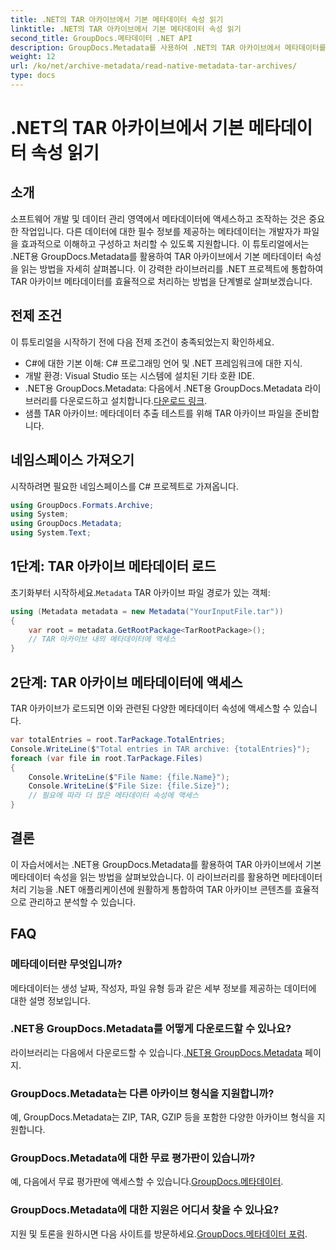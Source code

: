 ```yaml
---
title: .NET의 TAR 아카이브에서 기본 메타데이터 속성 읽기
linktitle: .NET의 TAR 아카이브에서 기본 메타데이터 속성 읽기
second_title: GroupDocs.메타데이터 .NET API
description: GroupDocs.Metadata를 사용하여 .NET의 TAR 아카이브에서 메타데이터를 추출하는 방법을 알아보세요. 이 튜토리얼에서는 프로세스를 단계별로 안내합니다.
weight: 12
url: /ko/net/archive-metadata/read-native-metadata-tar-archives/
type: docs
---
```

# .NET의 TAR 아카이브에서 기본 메타데이터 속성 읽기

## 소개
소프트웨어 개발 및 데이터 관리 영역에서 메타데이터에 액세스하고 조작하는 것은 중요한 작업입니다. 다른 데이터에 대한 필수 정보를 제공하는 메타데이터는 개발자가 파일을 효과적으로 이해하고 구성하고 처리할 수 있도록 지원합니다. 이 튜토리얼에서는 .NET용 GroupDocs.Metadata를 활용하여 TAR 아카이브에서 기본 메타데이터 속성을 읽는 방법을 자세히 살펴봅니다. 이 강력한 라이브러리를 .NET 프로젝트에 통합하여 TAR 아카이브 메타데이터를 효율적으로 처리하는 방법을 단계별로 살펴보겠습니다.
## 전제 조건
이 튜토리얼을 시작하기 전에 다음 전제 조건이 충족되었는지 확인하세요.
- C#에 대한 기본 이해: C# 프로그래밍 언어 및 .NET 프레임워크에 대한 지식.
- 개발 환경: Visual Studio 또는 시스템에 설치된 기타 호환 IDE.
-  .NET용 GroupDocs.Metadata: 다음에서 .NET용 GroupDocs.Metadata 라이브러리를 다운로드하고 설치합니다.[다운로드 링크](https://releases.groupdocs.com/metadata/net/).
- 샘플 TAR 아카이브: 메타데이터 추출 테스트를 위해 TAR 아카이브 파일을 준비합니다.

## 네임스페이스 가져오기
시작하려면 필요한 네임스페이스를 C# 프로젝트로 가져옵니다.
```csharp
using GroupDocs.Formats.Archive;
using System;
using GroupDocs.Metadata;
using System.Text;
```
## 1단계: TAR 아카이브 메타데이터 로드
 초기화부터 시작하세요.`Metadata` TAR 아카이브 파일 경로가 있는 객체:
```csharp
using (Metadata metadata = new Metadata("YourInputFile.tar"))
{
    var root = metadata.GetRootPackage<TarRootPackage>();
    // TAR 아카이브 내의 메타데이터에 액세스
}
```
## 2단계: TAR 아카이브 메타데이터에 액세스
TAR 아카이브가 로드되면 이와 관련된 다양한 메타데이터 속성에 액세스할 수 있습니다.
```csharp
var totalEntries = root.TarPackage.TotalEntries;
Console.WriteLine($"Total entries in TAR archive: {totalEntries}");
foreach (var file in root.TarPackage.Files)
{
    Console.WriteLine($"File Name: {file.Name}");
    Console.WriteLine($"File Size: {file.Size}");
    // 필요에 따라 더 많은 메타데이터 속성에 액세스
}
```

## 결론
이 자습서에서는 .NET용 GroupDocs.Metadata를 활용하여 TAR 아카이브에서 기본 메타데이터 속성을 읽는 방법을 살펴보았습니다. 이 라이브러리를 활용하면 메타데이터 처리 기능을 .NET 애플리케이션에 원활하게 통합하여 TAR 아카이브 콘텐츠를 효율적으로 관리하고 분석할 수 있습니다.

## FAQ
### 메타데이터란 무엇입니까?
메타데이터는 생성 날짜, 작성자, 파일 유형 등과 같은 세부 정보를 제공하는 데이터에 대한 설명 정보입니다.
### .NET용 GroupDocs.Metadata를 어떻게 다운로드할 수 있나요?
 라이브러리는 다음에서 다운로드할 수 있습니다.[.NET용 GroupDocs.Metadata](https://releases.groupdocs.com/metadata/net/) 페이지.
### GroupDocs.Metadata는 다른 아카이브 형식을 지원합니까?
예, GroupDocs.Metadata는 ZIP, TAR, GZIP 등을 포함한 다양한 아카이브 형식을 지원합니다.
### GroupDocs.Metadata에 대한 무료 평가판이 있습니까?
 예, 다음에서 무료 평가판에 액세스할 수 있습니다.[GroupDocs.메타데이터](https://releases.groupdocs.com/).
### GroupDocs.Metadata에 대한 지원은 어디서 찾을 수 있나요?
 지원 및 토론을 원하시면 다음 사이트를 방문하세요.[GroupDocs.메타데이터 포럼](https://forum.groupdocs.com/c/metadata/14).